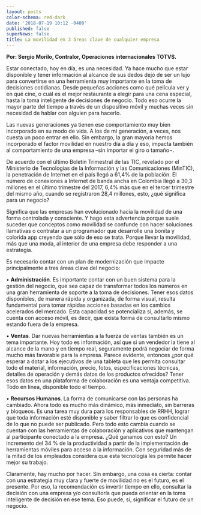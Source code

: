 ```yaml
---
layout: posts
color-schema: red-dark
date: '2018-07-19 10:12 -0400'
published: false
superNews: false
title: La movilidad en 3 áreas clave de cualquier empresa
---
```



**Por: Sergio Morilo, Contralor, Operaciones internacionales TOTVS.**

Estar conectado, hoy en día, es una necesidad. Ya hace mucho que estar disponible y tener información al alcance de sus dedos dejó de ser un lujo para convertirse en una herramienta muy importante en la toma de decisiones cotidianas. Desde pequeñas acciones como qué película ver y en qué cine, o cuál es el mejor restaurante a elegir para una cena especial, hasta la toma inteligente de decisiones de negocio. Todo eso ocurre la mayor parte del tiempo a través de un dispositivo móvil y muchas veces sin necesidad de hablar con alguien para hacerlo. 

Las nuevas generaciones ya tienen ese comportamiento muy bien incorporado en su modo de vida. A los de mi generación, a veces, nos cuesta un poco entrar en ello. Sin embargo, la gran mayoría hemos incorporado el factor movilidad en nuestro día a día y eso, impacta también al comportamiento de una empresa –sin importar el giro  o tamaño¬. 

De acuerdo con el último Boletín Trimestral de las TIC, revelado por el Ministerio de Tecnologías de la Información y las Comunicaciones (MinTIC), la penetración de Internet en el país llegó a 61,4% de la población. El número de conexiones a Internet de banda ancha en Colombia llegó a 30,3 millones en el último trimestre del 2017, 6,4% más que en el tercer trimestre del mismo año, cuando se registraron 28,4 millones, esto, ¿qué significa para un negocio?

Significa que las empresas han evolucionado hacia la movilidad de una forma controlada y consciente. Y hago esta advertencia porque suele suceder que conceptos como movilidad se confunde con hacer soluciones llamativas o contratar a un programador que desarrolle una bonita y colorida app creyendo que sólo de eso se trata. Porque llevar la movilidad, más que una moda, al interior de una empresa debe responder a una estrategia.

Es necesario contar con un plan de modernización que impacte principalmente a tres áreas clave del negocio: 

•         **Administración**. Es importante contar con un buen sistema para la gestión del negocio, que sea capaz de transformar todos los números en una gran herramienta de soporte a la toma de decisiones. Tener esos datos disponibles, de manera rápida y organizada, de forma visual, resulta fundamental para tomar rápidas acciones basadas en los cambios acelerados del mercado. Esta capacidad se potencializa si, además, se cuenta con acceso móvil, es decir, que exista forma de consultarlo mismo estando fuera de la empresa.

•         **Ventas**. Dar nuevas herramientas a la fuerza de ventas también es un tema importante. Hoy todo es información, así que si un vendedor la tiene al alcance de la mano y en tiempo real, seguramente podrá negociar de forma mucho más favorable para la empresa. Parece evidente, entonces ¿por qué esperar a dotar a los ejecutivos de una tableta que les permita consultar todo el material, información, precio, fotos, especificaciones técnicas, detalles de operación y demás datos de los productos ofrecidos? Tener esos datos en una plataforma de colaboración es una ventaja competitiva. Todo en línea, disponible todo el tiempo. 

•         **Recursos Humanos**. La forma de comunicarse con las personas ha cambiado. Ahora todo es mucho más dinámico, más inmediato, sin barreras y bloqueos. Es una tarea muy dura para los responsables de RRHH, lograr que toda información esté disponible y saber filtrar lo que es confidencial de lo que no puede ser publicado. Pero todo esto cambia cuando se cuentan con las herramientas de colaboración y aplicativos que mantengan al participante conectado a la empresa. ¿Qué ganamos con esto? Un incremento del 34 % de la productividad a partir de la implementación de herramientas móviles para acceso a la información. Con seguridad más de la mitad de los empleados considera que esta tecnología les permite hacer mejor su trabajo.

Claramente, hay mucho por hacer. Sin embargo, una cosa es cierta: contar con una estrategia muy clara y fuerte de movilidad no es el futuro, es el presente. Por eso, la recomendación es invertir tiempo en ello, consultar la decisión con una empresa y/o consultoría que pueda orientar en la toma inteligente de decisión en ese tema. Eso puede, sí, significar el futuro de un negocio.
